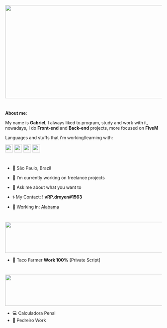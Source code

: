 <img src="https://cdn.discordapp.com/attachments/829476971192778835/830213378869690368/github.png" width="1800vw" height="300vh">

# 

<b>About me</b>:

My name is <b>Gabriel</b>, I always liked to program, study and work with it, nowadays, I do <b>Front-end</b> and <b>Back-end</b> projects, more focused on <b>FiveM</b>

Languages and stuffs that i'm working/learning with:

<img src="https://upload.wikimedia.org/wikipedia/commons/thumb/c/cf/Lua-Logo.svg/1200px-Lua-Logo.svg.png" width="25vw" height="25vh"> <img src="https://upload.wikimedia.org/wikipedia/commons/thumb/9/99/Unofficial_JavaScript_logo_2.svg/480px-Unofficial_JavaScript_logo_2.svg.png" width="25vw" height="25vh">               <img src="https://logodownload.org/wp-content/uploads/2016/10/html5-logo-10.png" width="25vw" height="25vh">   <img src="https://cdn.345tool.com/public/logos/css-formatter-logo.png" width="25vw" height="25vh">

#

- 📍 São Paulo, Brazil
- 🔭 I’m currently working on freelance projects
- 💬 Ask me about what you want to

- 🌀 My Contact: <b>! vRP.droyen#1563</b>

- 📰 Working in:
[Alabama](https://discord.gg/CBU4ZyD5) 

#

<img src="https://cdn.discordapp.com/attachments/829476971192778835/830216180034961418/SCRIPTS_FINALIzados.png" width="1800vw" height="100vh">

- 🌮 Taco Farmer <b>Work 100%</b> [Private Script] 

#

<img src="https://cdn.discordapp.com/attachments/829476971192778835/830233427982417950/WORKINGAT.png" width="1800vw" height="100vh">

- 💻 Calculadora Penal
- 🧱 Pedreiro Work

